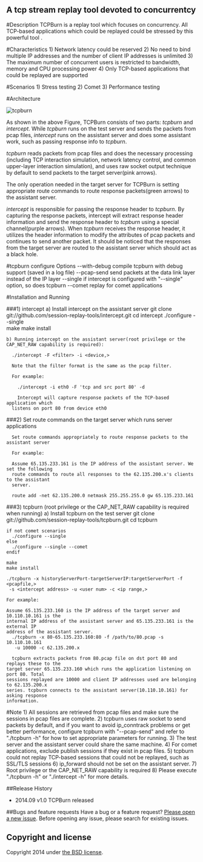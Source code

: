## A tcp stream replay tool devoted to concurrentcy


#Description
TCPBurn is a replay tool which focuses on concurrency. All TCP-based applications which could be replayed could be stressed by this powerful tool .


#Characteristics
    1) Network latency could be reserved
    2) No need to bind multiple IP addresses and the number of client IP addresses 
       is unlimited
    3) The maximum number of concurrent users is restricted to bandwidth, memory
       and CPU processing power
    4) Only TCP-based applications that could be replayed are supported


#Scenarios
    1) Stress testing 
    2) Comet
    3) Performance testing


#Architecture

![tcpburn](https://raw.github.com/wangbin579/auxiliary/master/images/tcpburn.GIF)

As shown in the above Figure, TCPBurn consists of two parts: *tcpburn* and *intercept*. While *tcpburn* runs on the test server and sends the packets from pcap files, *intercept* runs on the assistant server and does some assistant work, such as passing response info to *tcpburn*.

*tcpburn* reads packets from pcap files and does the necessary processing (including TCP interaction simulation, network latency control, and common upper-layer interaction simulation), and uses raw socket output technique by default to send packets to the target server(pink arrows).

The only operation needed in the target server for TCPBurn is setting appropriate route commands to route response packets(green arrows) to the assistant server.

*intercept* is responsible for passing the response header to *tcpburn*. By capturing the response packets, intercept will extract response header information and send the response header to *tcpburn* using a special channel(purple arrows). When *tcpburn* receives the response header, it utilizes the header information to modify the attributes of pcap packets and continues to send another packet. It should be noticed that the responses from the target server are routed to the assistant server which should act as a black hole.


#tcpburn configure Options
    --with-debug      compile tcpburn with debug support (saved in a log file)
    --pcap-send       send packets at the data link layer instead of the IP layer
    --single          if intercept is configured with "--single" option, so does tcpburn
    --comet           replay for comet applications


#Installation and Running

###1) intercept
    a) Install intercept on the assistant server
      git clone git://github.com/session-replay-tools/intercept.git
      cd intercept
      ./configure --single  
      make
      make install
	
    b) Running intercept on the assistant server(root privilege or the CAP_NET_RAW capability is required):

      ./intercept -F <filter> -i <device,> 
	
      Note that the filter format is the same as the pcap filter.

      For example:

        ./intercept -i eth0 -F 'tcp and src port 80' -d

        Intercept will capture response packets of the TCP-based application which 
      listens on port 80 from device eth0 


###2) Set route commands on the target server which runs server applications

      Set route commands appropriately to route response packets to the assistant server
	
      For example:
	
      Assume 65.135.233.161 is the IP address of the assistant server. We set the following
      route commands to route all responses to the 62.135.200.x's clients to the assistant
      server.

      route add -net 62.135.200.0 netmask 255.255.255.0 gw 65.135.233.161


###3) tcpburn (root privilege or the CAP_NET_RAW capability is required when running)
    a) Install tcpburn on the test server
    git clone git://github.com/session-replay-tools/tcpburn.git
    cd tcpburn

    if not comet scenarios
      ./configure --single 
    else
      ./configure --single --comet  
    endif

    make
    make install
	
    ./tcpburn -x historyServerPort-targetServerIP:targetServerPort -f <pcapfile,> 
     -s <intercept address> -u <user num> -c <ip range,>

    For example:
	
    Assume 65.135.233.160 is the IP address of the target server and 10.110.10.161 is the
    internal IP address of the assistant server and 65.135.233.161 is the external IP 
    address of the assistant server.
      ./tcpburn -x 80-65.135.233.160:80 -f /path/to/80.pcap -s 10.110.10.161 
       -u 10000 -c 62.135.200.x
    
      tcpburn extracts packets from 80.pcap file on dst port 80 and replays these to the
    target server 65.135.233.160 which runs the application listening on port 80. Total 
    sessions replayed are 10000 and client IP addresses used are belonging to 62.135.200.x
    series. tcpburn connects to the assistant server(10.110.10.161) for asking response 
    information.


#Note
    1) All sessions are retrieved from pcap files and make sure the sessions in pcap files 
       are complete.
    2) tcpburn uses raw socket to send packets by default, and if you want to avoid 
       ip_conntrack problems or get better performance, configure tcpburn with "--pcap-send"
       and refer to "./tcpburn -h" for how to set appropriate parameters for running.
    3) The test server and the assistant server could share the same machine.
    4) For comet applications, exclude publish sessions if they exist in pcap files.
    5) tcpburn could not replay TCP-based sessions that could not be replayed, 
       such as SSL/TLS sessions
    6) ip_forward should not be set on the assistant server.
    7) Root privilege or the CAP_NET_RAW capability is required
    8) Please execute "./tcpburn -h" or "./intercept -h" for more details.


##Release History
+ 2014.09  v1.0    TCPBurn released


##Bugs and feature requests
Have a bug or a feature request? [Please open a new issue](https://github.com/session-replay-tools/tcpburn/issues). Before opening any issue, please search for existing issues.


## Copyright and license

Copyright 2014 under [the BSD license](LICENSE).
